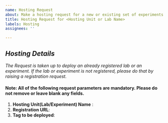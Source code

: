 ```yaml
---
name: Hosting Request
about: Make a hosting request for a new or existing set of experiments.
title: Hosting Request for <Hosting Unit or Lab Name>
labels: Hosting
assignees: ''

---
```


## *Hosting Details*
*The Request is taken up to deploy an already registered lab
or an experiment.  If the lab or experiment is not
registered, please do that by raising a registration
request.*


#### Note: All of the following request parameters are mandatory. Please do not remove or leave blank any fields.

1. **Hosting Unit(Lab/Experiment) Name** :
1. **Registration URL**: <!--URL of the registration request-->
1. **Tag to be deployed**: <!--Tag of the hosting repo to be deployed. -->
